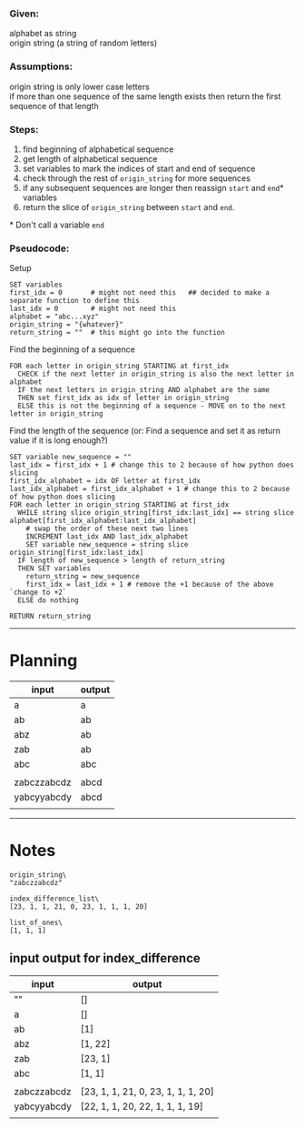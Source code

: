 
### Given:
alphabet as string\
origin string (a string of random letters)

### Assumptions:
origin string is only lower case letters\
if more than one sequence of the same length exists then return the first sequence of that length

### Steps:
1. find beginning of alphabetical sequence
1. get length of alphabetical sequence
1. set variables to mark the indices of start and end of sequence
1. check through the rest of `origin_string` for more sequences
1. if any subsequent sequences are longer then reassign `start` and `end`* variables
1. return the slice of `origin_string` between `start` and `end`.

\* Don't call a variable `end`

### Pseudocode:
Setup
```
SET variables
first_idx = 0       # might not need this   ## decided to make a separate function to define this
last_idx = 0        # might not need this
alphabet = "abc...xyz"
origin_string = "{whatever}"
return_string = ""  # this might go into the function
```

Find the beginning of a sequence
```
FOR each letter in origin_string STARTING at first_idx
  CHECK if the next letter in origin_string is also the next letter in alphabet
  IF the next letters in origin_string AND alphabet are the same
  THEN set first_idx as idx of letter in origin_string
  ELSE this is not the beginning of a sequence - MOVE on to the next letter in origin_string
```

Find the length of the sequence (or: Find a sequence and set it as return value if it is long enough?)
```
SET variable new_sequence = ""
last_idx = first_idx + 1 # change this to 2 because of how python does slicing
first_idx_alphabet = idx OF letter at first_idx
last_idx_alphabet = first_idx_alphabet + 1 # change this to 2 because of how python does slicing
FOR each letter in origin_string STARTING at first_idx
  WHILE string slice origin_string[first_idx:last_idx] == string slice alphabet[first_idx_alphabet:last_idx_alphabet]
    # swap the order of these next two lines
    INCREMENT last_idx AND last_idx_alphabet
    SET variable new_sequence = string slice origin_string[first_idx:last_idx]
  IF length of new_sequence > length of return_string
  THEN SET variables
    return_string = new_sequence
    first_idx = last_idx + 1 # remove the +1 because of the above `change to +2`
  ELSE do nothing

RETURN return_string
```
<hr>

# Planning

|input|output|
|---|---|
|a|a|
|ab|ab|
|abz|ab|
|zab|ab|
|abc|abc|
|||
|zabczzabcdz|abcd|
|yabcyyabcdy|abcd|
|||

<hr>

# Notes
```
origin_string\
"zabczzabcdz"

index_difference_list\
[23, 1, 1, 21, 0, 23, 1, 1, 1, 20]

list_of_ones\
[1, 1, 1]
```

## input output for index_difference

|input|output|
|---|---|
|""|[]|
|a|[]|
|ab|[1]|
|abz|[1, 22]|
|zab|[23, 1]|
|abc|[1, 1]|
|||
|zabczzabcdz|[23, 1, 1, 21, 0, 23, 1, 1, 1, 20]|
|yabcyyabcdy|[22, 1, 1, 20, 22, 1, 1, 1, 19]|
|||

